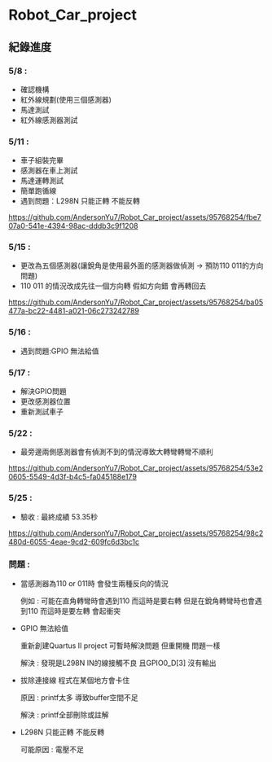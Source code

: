 # Robot_Car_project

## 紀錄進度

### 5/8 :

* 確認機構
* 紅外線規劃(使用三個感測器)
* 馬達測試
* 紅外線感測器測試


### 5/11 :

* 車子組裝完畢
* 感測器在車上測試
* 馬達運轉測試
* 簡單跑循線
* 遇到問題：L298N 只能正轉 不能反轉

https://github.com/AndersonYu7/Robot_Car_project/assets/95768254/fbe707a0-541e-4394-98ac-dddb3c9f1208

### 5/15 :

* 更改為五個感測器(讓銳角是使用最外面的感測器做偵測 -> 預防110 011的方向問題)
* 110 011 的情況改成先往一個方向轉 假如方向錯 會再轉回去

https://github.com/AndersonYu7/Robot_Car_project/assets/95768254/ba05477a-bc22-4481-a021-06c273242789


### 5/16 : 
* 遇到問題:GPIO 無法給值

### 5/17 : 
* 解決GPIO問題
* 更改感測器位置
* 重新測試車子

### 5/22 : 
* 最旁邊兩側感測器會有偵測不到的情況導致大轉彎轉彎不順利

https://github.com/AndersonYu7/Robot_Car_project/assets/95768254/53e20605-5549-4d3f-b4c5-fa045188e179

### 5/25 : 
* 驗收 : 最終成績 53.35秒

https://github.com/AndersonYu7/Robot_Car_project/assets/95768254/98c2480d-6055-4eae-9cd2-609fc6d3bc1c



### 問題 :

* 當感測器為110 or 011時 會發生兩種反向的情況 

  例如 : 可能在直角轉彎時會遇到110 而這時是要右轉 但是在銳角轉彎時也會遇到110 而這時是要左轉 會起衝突
  
* GPIO 無法給值

  重新創建Quartus II project 可暫時解決問題 但重開機 問題一樣
  
  解決 : 發現是L298N IN的線接觸不良 且GPIO0_D[3] 沒有輸出

* 拔除連接線 程式在某個地方會卡住 

  原因 : printf太多 導致buffer空間不足 

  解決 : printf全部刪除或註解

* L298N 只能正轉 不能反轉

  可能原因 : 電壓不足
